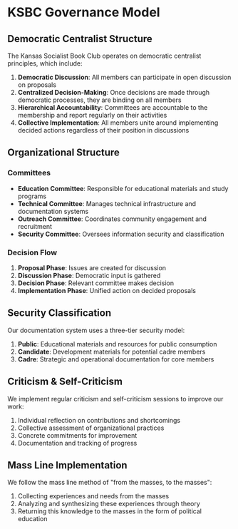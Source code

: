 # KSBC Governance Model

## Democratic Centralist Structure

The Kansas Socialist Book Club operates on democratic centralist principles, which include:

1. **Democratic Discussion**: All members can participate in open discussion on proposals
2. **Centralized Decision-Making**: Once decisions are made through democratic processes, they are binding on all members
3. **Hierarchical Accountability**: Committees are accountable to the membership and report regularly on their activities
4. **Collective Implementation**: All members unite around implementing decided actions regardless of their position in discussions

## Organizational Structure

### Committees
- **Education Committee**: Responsible for educational materials and study programs
- **Technical Committee**: Manages technical infrastructure and documentation systems
- **Outreach Committee**: Coordinates community engagement and recruitment
- **Security Committee**: Oversees information security and classification

### Decision Flow
1. **Proposal Phase**: Issues are created for discussion
2. **Discussion Phase**: Democratic input is gathered
3. **Decision Phase**: Relevant committee makes decision
4. **Implementation Phase**: Unified action on decided proposals

## Security Classification

Our documentation system uses a three-tier security model:
1. **Public**: Educational materials and resources for public consumption
2. **Candidate**: Development materials for potential cadre members
3. **Cadre**: Strategic and operational documentation for core members

## Criticism & Self-Criticism

We implement regular criticism and self-criticism sessions to improve our work:
1. Individual reflection on contributions and shortcomings
2. Collective assessment of organizational practices
3. Concrete commitments for improvement
4. Documentation and tracking of progress

## Mass Line Implementation

We follow the mass line method of "from the masses, to the masses":
1. Collecting experiences and needs from the masses
2. Analyzing and synthesizing these experiences through theory
3. Returning this knowledge to the masses in the form of political education
